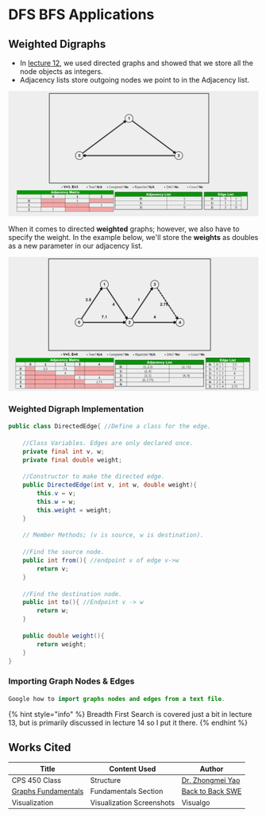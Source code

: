 # DFS BFS Applications

## Weighted Digraphs

* In [lecture 12](lecture-12-graph-fundamentals.md), we used directed graphs and showed that we store all the node objects as integers.
* Adjacency lists store outgoing nodes we point to in the Adjacency list.

![](<../../../../.gitbook/assets/image (67).png>)

When it comes to directed **weighted** graphs; however, we also have to specify the weight. In the example below, we'll store the **weights** as doubles as a new parameter in our adjacency list.

![](<../../../../.gitbook/assets/image (70).png>)

### Weighted Digraph Implementation

```java
public class DirectedEdge{ //Define a class for the edge.

    //Class Variables. Edges are only declared once.
    private final int v, w;
    private final double weight;
    
    //Constructor to make the directed edge.
    public DirectedEdge(int v, int w, double weight){
        this.v = v;
        this.w = w;
        this.weight = weight;
    }
    
    // Member Methods; (v is source, w is destination).
    
    //Find the source node.
    public int from(){ //endpoint v of edge v->w
        return v;
    }
    
    //Find the destination node.
    public int to(){ //Endpoint v -> w
        return w;
    }
    
    public double weight(){
        return weight;
    }
}
```

### Importing Graph Nodes & Edges

```java
Google how to import graphs nodes and edges from a text file.
```

{% hint style="info" %}
Breadth First Search is covered just a bit in lecture 13, but is primarily discussed in lecture 14 so I put it there.
{% endhint %}

## Works Cited

| Title                                                                                 | Content Used              | Author                                                                                          |
| ------------------------------------------------------------------------------------- | ------------------------- | ----------------------------------------------------------------------------------------------- |
| CPS 450 Class                                                                         | Structure                 | [Dr. Zhongmei Yao](https://udayton.edu/directory/artssciences/computerscience/yao_zhongmei.php) |
| [Graphs Fundamentals](https://backtobackswe.com/platform/content/graphs-fundamentals) | Fundamentals Section      | [Back to Back SWE](https://backtobackswe.com/platform/content/graphs-fundamentals)              |
| Visualization                                                                         | Visualization Screenshots | Visualgo                                                                                        |
